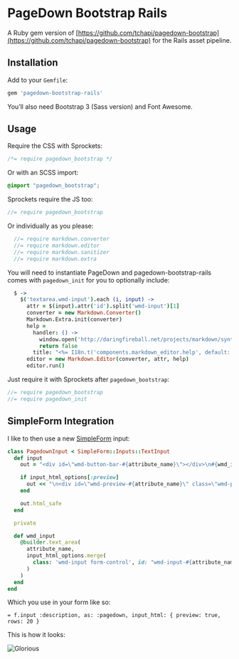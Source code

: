 # PageDown Bootstrap Rails

A Ruby gem version of [https://github.com/tchapi/pagedown-bootstrap](https://github.com/tchapi/pagedown-bootstrap) for the Rails asset pipeline.

## Installation

Add to your `Gemfile`:

``` ruby
gem 'pagedown-bootstrap-rails'
```

You’ll also need Bootstrap 3 (Sass version) and Font Awesome.

## Usage

Require the CSS with Sprockets:

``` css
/*= require pagedown_bootstrap */
```

Or with an SCSS import:

``` scss
@import "pagedown_bootstrap";
```

Sprockets require the JS too:

``` javascript
//= require pagedown_bootstrap
```

Or individually as you please:

``` javascript
  //= require markdown.converter
  //= require markdown.editor
  //= require markdown.sanitizer
  //= require markdown.extra
```

You will need to instantiate PageDown and pagedown-bootstrap-rails comes with `pagedown_init` for you to optionally include:

``` coffee
  $ ->
    $('textarea.wmd-input').each (i, input) ->
      attr = $(input).attr('id').split('wmd-input')[1]
      converter = new Markdown.Converter()
      Markdown.Extra.init(converter)
      help =
        handler: () ->
          window.open('http://daringfireball.net/projects/markdown/syntax')
          return false
        title: "<%= I18n.t('components.markdown_editor.help', default: 'Markdown Editing Help') %>"
      editor = new Markdown.Editor(converter, attr, help)
      editor.run()
```

Just require it with Sprockets after `pagedown_bootstrap`:

``` javascript
//= require pagedown_bootstrap
//= require pagedown_init
```

## SimpleForm Integration
I like to then use a new [SimpleForm](https://github.com/plataformatec/simple_form) input:

``` ruby
class PagedownInput < SimpleForm::Inputs::TextInput
  def input
    out = "<div id=\"wmd-button-bar-#{attribute_name}\"></div>\n#{wmd_input}"

    if input_html_options[:preview]
      out << "\n<div id=\"wmd-preview-#{attribute_name}\" class=\"wmd-preview\"></div>"
    end

    out.html_safe
  end

  private

  def wmd_input
    @builder.text_area(
      attribute_name,
      input_html_options.merge(
        class: 'wmd-input form-control', id: "wmd-input-#{attribute_name}"
      )
    )
  end
end
```

Which you use in your form like so:

    = f.input :description, as: :pagedown, input_html: { preview: true, rows: 20 }

This is how it looks:

![Glorious](https://cldup.com/zCzX0kUgrW.png)
